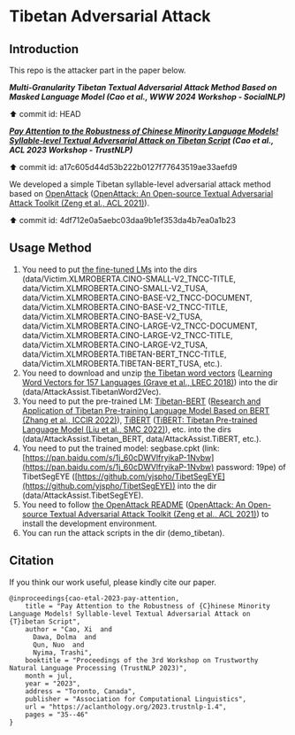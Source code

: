 # Tibetan Adversarial Attack

## Introduction

This repo is the attacker part in the paper below.

***Multi-Granularity Tibetan Textual Adversarial Attack Method Based on Masked Language Model (Cao et al., WWW 2024 Workshop - SocialNLP)***

⬆️ commit id: HEAD

***[Pay Attention to the Robustness of Chinese Minority Language Models! Syllable-level Textual Adversarial Attack on Tibetan Script](https://aclanthology.org/2023.trustnlp-1.4) (Cao et al., ACL 2023 Workshop - TrustNLP)***

⬆️ commit id: a17c605d44d53b222b0127f77643519ae33aefd9

We developed a simple Tibetan syllable-level adversarial attack method based on [OpenAttack](https://github.com/thunlp/OpenAttack) ([OpenAttack: An Open-source Textual Adversarial Attack Toolkit (Zeng et al., ACL 2021)](https://aclanthology.org/2021.acl-demo.43.pdf)).

⬆️ commit id: 4df712e0a5aebc03daa9b1ef353da4b7ea0a1b23

## Usage Method

1. You need to put [the fine-tuned LMs](https://github.com/metaphors/TibetanPLMsFineTuning) into the dirs (data/Victim.XLMROBERTA.CINO-SMALL-V2_TNCC-TITLE, data/Victim.XLMROBERTA.CINO-SMALL-V2_TUSA, data/Victim.XLMROBERTA.CINO-BASE-V2_TNCC-DOCUMENT, data/Victim.XLMROBERTA.CINO-BASE-V2_TNCC-TITLE, data/Victim.XLMROBERTA.CINO-BASE-V2_TUSA, data/Victim.XLMROBERTA.CINO-LARGE-V2_TNCC-DOCUMENT, data/Victim.XLMROBERTA.CINO-LARGE-V2_TNCC-TITLE, data/Victim.XLMROBERTA.CINO-LARGE-V2_TUSA, data/Victim.XLMROBERTA.TIBETAN-BERT_TNCC-TITLE, data/Victim.XLMROBERTA.TIBETAN-BERT_TUSA, etc.).
2. You need to download and unzip [the Tibetan word vectors](https://dl.fbaipublicfiles.com/fasttext/vectors-crawl/cc.bo.300.vec.gz) ([Learning Word Vectors for 157 Languages (Grave et al., LREC 2018)](https://aclanthology.org/L18-1550.pdf)) into the dir (data/AttackAssist.TibetanWord2Vec).
3. You need to put the pre-trained LM: [Tibetan-BERT](https://huggingface.co/UTibetNLP/tibetan_bert) ([Research and Application of Tibetan Pre-training Language Model Based on BERT (Zhang et al., ICCIR 2022)](https://dl.acm.org/doi/10.1145/3548608.3559255)), [TiBERT](http://tibert.cmli-nlp.com) ([TiBERT: Tibetan Pre-trained Language Model (Liu et al., SMC 2022)](https://ieeexplore.ieee.org/document/9945074)), etc. into the dirs (data/AttackAssist.Tibetan_BERT, data/AttackAssist.TiBERT, etc.).
4. You need to put the trained model: segbase.cpkt (link: [https://pan.baidu.com/s/1j_60cDWVlfryikaP-1Nvbw](https://pan.baidu.com/s/1j_60cDWVlfryikaP-1Nvbw) password: 19pe) of TibetSegEYE ([https://github.com/yjspho/TibetSegEYE](https://github.com/yjspho/TibetSegEYE)) into the dir (data/AttackAssist.TibetSegEYE).
5. You need to follow [the OpenAttack README](https://github.com/thunlp/OpenAttack) ([OpenAttack: An Open-source Textual Adversarial Attack Toolkit (Zeng et al., ACL 2021)](https://aclanthology.org/2021.acl-demo.43.pdf)) to install the development environment. 
6. You can run the attack scripts in the dir (demo_tibetan).

## Citation

If you think our work useful, please kindly cite our paper.

```
@inproceedings{cao-etal-2023-pay-attention,
    title = "Pay Attention to the Robustness of {C}hinese Minority Language Models! Syllable-level Textual Adversarial Attack on {T}ibetan Script",
    author = "Cao, Xi  and
      Dawa, Dolma  and
      Qun, Nuo  and
      Nyima, Trashi",
    booktitle = "Proceedings of the 3rd Workshop on Trustworthy Natural Language Processing (TrustNLP 2023)",
    month = jul,
    year = "2023",
    address = "Toronto, Canada",
    publisher = "Association for Computational Linguistics",
    url = "https://aclanthology.org/2023.trustnlp-1.4",
    pages = "35--46"
}
```